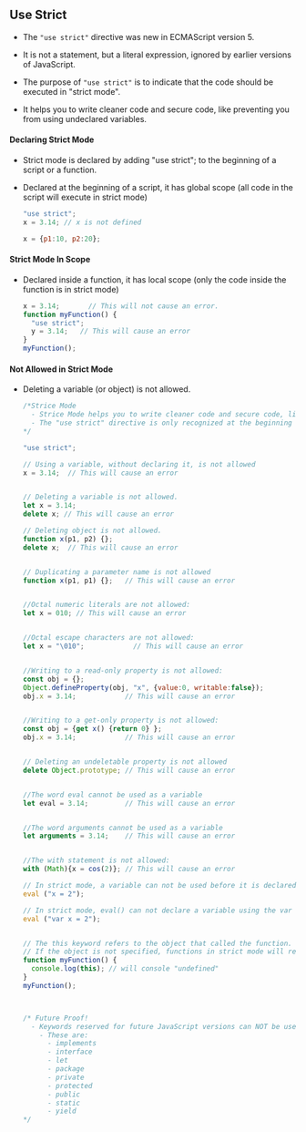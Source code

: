 ##  Use Strict

- The `"use strict"` directive was new in ECMAScript version 5.

- It is not a statement, but a literal expression, ignored by earlier versions of JavaScript.

- The purpose of `"use strict"` is to indicate that the code should be executed in "strict mode".

-  It helps you to write cleaner code and secure code, like preventing you from using undeclared variables.

  



#### Declaring Strict Mode

- Strict mode is declared by adding "use strict"; to the beginning of a script or a function.

- Declared at the beginning of a script, it has global scope (all code in the script will execute in strict mode)

  ```js
  "use strict";
  x = 3.14; // x is not defined
  
  x = {p1:10, p2:20};    
  ```

  





#### Strict Mode In Scope 

- Declared inside a function, it has local scope (only the code inside the function is in strict mode)

  ```js
  x = 3.14;       // This will not cause an error.
  function myFunction() {
    "use strict";
    y = 3.14;   // This will cause an error
  }
  myFunction();
  ```

  





#### Not Allowed in Strict Mode

- Deleting a variable (or object) is not allowed.

  ```js
  /*Strice Mode
   	- Strice Mode helps you to write cleaner code and secure code, like preventing you 	      from using undeclared variables.
  	- The "use strict" directive is only recognized at the beginning of a script or a 		  function.
  */
  
  "use strict";
  
  // Using a variable, without declaring it, is not allowed
  x = 3.14;  // This will cause an error
  
  
  // Deleting a variable is not allowed.
  let x = 3.14;
  delete x; // This will cause an error    
  
  // Deleting object is not allowed.
  function x(p1, p2) {};
  delete x;  // This will cause an error
  
  
  // Duplicating a parameter name is not allowed
  function x(p1, p1) {};   // This will cause an error
  
  
  //Octal numeric literals are not allowed:
  let x = 010; // This will cause an error
  
  
  //Octal escape characters are not allowed:
  let x = "\010";            // This will cause an error
  
  
  //Writing to a read-only property is not allowed:
  const obj = {};
  Object.defineProperty(obj, "x", {value:0, writable:false});
  obj.x = 3.14;            // This will cause an error
  
  
  //Writing to a get-only property is not allowed:
  const obj = {get x() {return 0} };
  obj.x = 3.14;            // This will cause an error
  
  
  // Deleting an undeletable property is not allowed
  delete Object.prototype; // This will cause an error
  
  
  //The word eval cannot be used as a variable
  let eval = 3.14;         // This will cause an error
  
  
  //The word arguments cannot be used as a variable
  let arguments = 3.14;    // This will cause an error
  
  
  //The with statement is not allowed:
  with (Math){x = cos(2)}; // This will cause an error
  
  // In strict mode, a variable can not be used before it is declared:
  eval ("x = 2");
  
  // In strict mode, eval() can not declare a variable using the var keyword:
  eval ("var x = 2");
  
  
  // The this keyword refers to the object that called the function.
  // If the object is not specified, functions in strict mode will return undefined and	    functions in normal mode will return the global object (window)
  function myFunction() {
    console.log(this); // will console "undefined"
  }
  myFunction();
  
  
  
  /* Future Proof!
  	- Keywords reserved for future JavaScript versions can NOT be used as variable names 	   in strict mode.
      - These are:
  		- implements
  		- interface
  		- let
  		- package
  		- private
  		- protected
  	    - public
  		- static
  		- yield      
  */        
  ```

  









